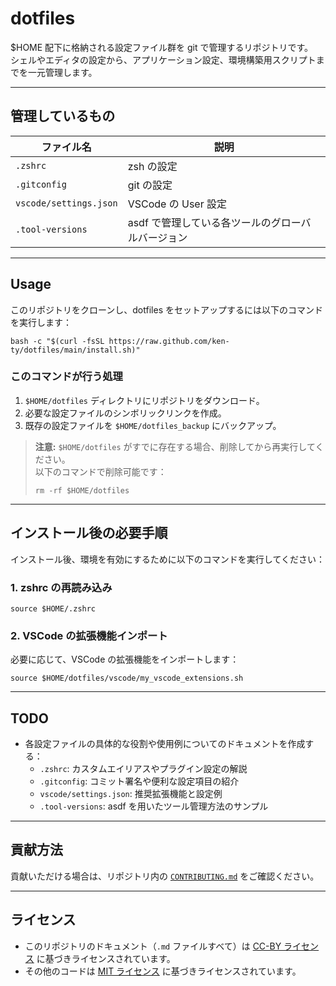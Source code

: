 # dotfiles

$HOME 配下に格納される設定ファイル群を git で管理するリポジトリです。  
シェルやエディタの設定から、アプリケーション設定、環境構築用スクリプトまでを一元管理します。

---

## 管理しているもの

| ファイル名              | 説明                                 |
| ----------------------- | ------------------------------------ |
| `.zshrc`               | zsh の設定                          |
| `.gitconfig`           | git の設定                          |
| `vscode/settings.json` | VSCode の User 設定                 |
| `.tool-versions`       | asdf で管理している各ツールのグローバルバージョン |

---

## Usage

このリポジトリをクローンし、dotfiles をセットアップするには以下のコマンドを実行します：

```
bash -c "$(curl -fsSL https://raw.github.com/ken-ty/dotfiles/main/install.sh)"
```

### このコマンドが行う処理
1. `$HOME/dotfiles` ディレクトリにリポジトリをダウンロード。
2. 必要な設定ファイルのシンボリックリンクを作成。
3. 既存の設定ファイルを `$HOME/dotfiles_backup` にバックアップ。

> **注意:** `$HOME/dotfiles` がすでに存在する場合、削除してから再実行してください。  
> 以下のコマンドで削除可能です：  
> ```
> rm -rf $HOME/dotfiles
> ```

---

## インストール後の必要手順

インストール後、環境を有効にするために以下のコマンドを実行してください：

### 1. zshrc の再読み込み
```
source $HOME/.zshrc
```

### 2. VSCode の拡張機能インポート
必要に応じて、VSCode の拡張機能をインポートします：
```
source $HOME/dotfiles/vscode/my_vscode_extensions.sh
```

---

## TODO

- 各設定ファイルの具体的な役割や使用例についてのドキュメントを作成する：
  - `.zshrc`: カスタムエイリアスやプラグイン設定の解説
  - `.gitconfig`: コミット署名や便利な設定項目の紹介
  - `vscode/settings.json`: 推奨拡張機能と設定例
  - `.tool-versions`: asdf を用いたツール管理方法のサンプル

---

## 貢献方法

貢献いただける場合は、リポジトリ内の [`CONTRIBUTING.md`](./docs/CONTRIBUTING.md) をご確認ください。

---

## ライセンス

- このリポジトリのドキュメント（`.md` ファイルすべて）は [CC-BY ライセンス](https://creativecommons.org/licenses/by/4.0/) に基づきライセンスされています。
- その他のコードは [MIT ライセンス](https://opensource.org/licenses/MIT) に基づきライセンスされています。
